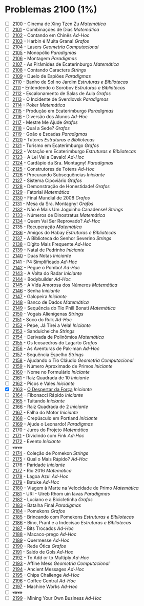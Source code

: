 # Problemas 2100 (1%)

- [ ]  [2100](https://www.beecrowd.com.br/repository/UOJ_2100.html) - Cinema de Xing Tzen Zu *Matemática*
- [ ]  [2101](https://www.beecrowd.com.br/repository/UOJ_2101.html) - Combinações de Dias *Matemática*
- [ ]  [2102](https://www.beecrowd.com.br/repository/UOJ_2102.html) - Contando em Chinês *Ad-Hoc*
- [ ]  [2103](https://www.beecrowd.com.br/repository/UOJ_2103.html) - Harbin é Muita Grana! *Grafos*
- [ ]  [2104](https://www.beecrowd.com.br/repository/UOJ_2104.html) - Lasers *Geometria Computacional*
- [ ]  [2105](https://www.beecrowd.com.br/repository/UOJ_2105.html) - Monopólio *Paradigmas*
- [ ]  [2106](https://www.beecrowd.com.br/repository/UOJ_2106.html) - Montagem *Paradigmas*
- [ ]  [2107](https://www.beecrowd.com.br/repository/UOJ_2107.html) - As Pirâmides de Ecaterinburgo *Matemática*
- [ ]  [2108](https://www.beecrowd.com.br/repository/UOJ_2108.html) - Contando Caracters *Strings*
- [ ]  [2109](https://www.beecrowd.com.br/repository/UOJ_2109.html) - Duelo de Espiões *Paradigmas*
- [ ]  [2110](https://www.beecrowd.com.br/repository/UOJ_2110.html) - Banho de Sol no Jardim *Estruturas e Bibliotecas*
- [ ]  [2111](https://www.beecrowd.com.br/repository/UOJ_2111.html) - Entendendo o Sorobov *Estruturas e Bibliotecas*
- [ ]  [2112](https://www.beecrowd.com.br/repository/UOJ_2112.html) - Escalonamento de Salas de Aula *Grafos*
- [ ]  [2113](https://www.beecrowd.com.br/repository/UOJ_2113.html) - O Incidente de Sverdlovsk *Paradigmas*
- [ ]  [2114](https://www.beecrowd.com.br/repository/UOJ_2114.html) - Poker *Matemática*
- [ ]  [2115](https://www.beecrowd.com.br/repository/UOJ_2115.html) - Produção em Ecaterimburgo *Paradigmas*
- [ ]  [2116](https://www.beecrowd.com.br/repository/UOJ_2116.html) - Diversão dos Alunos *Ad-Hoc*
- [ ]  [2117](https://www.beecrowd.com.br/repository/UOJ_2117.html) - Mestre Me Ajude *Grafos*
- [ ]  [2118](https://www.beecrowd.com.br/repository/UOJ_2118.html) - Qual a Sede? *Grafos*
- [ ]  [2119](https://www.beecrowd.com.br/repository/UOJ_2119.html) - Goão e Escadas *Paradigmas*
- [ ]  [2120](https://www.beecrowd.com.br/repository/UOJ_2120.html) - Tutores *Estruturas e Bibliotecas*
- [ ]  [2121](https://www.beecrowd.com.br/repository/UOJ_2121.html) - Turismo em Ecaterimburgo *Grafos*
- [ ]  [2122](https://www.beecrowd.com.br/repository/UOJ_2122.html) - Votação em Ecaterimburgo *Estruturas e Bibliotecas*
- [ ]  [2123](https://www.beecrowd.com.br/repository/UOJ_2123.html) - A Lei Vai a Cavalo! *Ad-Hoc*
- [ ]  [2124](https://www.beecrowd.com.br/repository/UOJ_2124.html) - Cardápio da Sra. Montagny! *Paradigmas*
- [ ]  [2125](https://www.beecrowd.com.br/repository/UOJ_2125.html) - Construtores de Totens *Ad-Hoc*
- [ ]  [2126](https://www.beecrowd.com.br/repository/UOJ_2126.html) - Procurando Subsequências *Iniciante*
- [ ]  [2127](https://www.beecrowd.com.br/repository/UOJ_2127.html) - Sistema Cipoviário *Grafos*
- [ ]  [2128](https://www.beecrowd.com.br/repository/UOJ_2128.html) - Demonstração de Honestidade! *Grafos*
- [ ]  [2129](https://www.beecrowd.com.br/repository/UOJ_2129.html) - Fatorial *Matemática*
- [ ]  [2130](https://www.beecrowd.com.br/repository/UOJ_2130.html) - Final Mundial de 2008 *Grafos*
- [ ]  [2131](https://www.beecrowd.com.br/repository/UOJ_2131.html) - Mesa da Sra. Montagny! *Grafos*
- [ ]  [2132](https://www.beecrowd.com.br/repository/UOJ_2132.html) - Não é Mais Um Joguinho Canadense! *Strings*
- [ ]  [2133](https://www.beecrowd.com.br/repository/UOJ_2133.html) - Números de Dinostratus *Matemática*
- [ ]  [2134](https://www.beecrowd.com.br/repository/UOJ_2134.html) - Quem Vai Ser Reprovado? *Ad-Hoc*
- [ ]  [2135](https://www.beecrowd.com.br/repository/UOJ_2135.html) - Recuperação *Matemática*
- [ ]  [2136](https://www.beecrowd.com.br/repository/UOJ_2136.html) - Amigos do Habay *Estruturas e Bibliotecas*
- [ ]  [2137](https://www.beecrowd.com.br/repository/UOJ_2137.html) - A Biblioteca do Senhor Severino *Strings*
- [ ]  [2138](https://www.beecrowd.com.br/repository/UOJ_2138.html) - Dígito Mais Frequente *Ad-Hoc*
- [ ]  [2139](https://www.beecrowd.com.br/repository/UOJ_2139.html) - Natal de Pedrinho *Iniciante*
- [ ]  [2140](https://www.beecrowd.com.br/repository/UOJ_2140.html) - Duas Notas *Iniciante*
- [ ]  [2141](https://www.beecrowd.com.br/repository/UOJ_2141.html) - P4 Simplificado *Ad-Hoc*
- [ ]  [2142](https://www.beecrowd.com.br/repository/UOJ_2142.html) - Pegue o Pombo! *Ad-Hoc*
- [ ]  [2143](https://www.beecrowd.com.br/repository/UOJ_2143.html) - A Volta do Radar *Iniciante*
- [ ]  [2144](https://www.beecrowd.com.br/repository/UOJ_2144.html) - Bodybuilder *Ad-Hoc*
- [ ]  [2145](https://www.beecrowd.com.br/repository/UOJ_2145.html) - A Vida Amorosa dos Números *Matemática*
- [ ]  [2146](https://www.beecrowd.com.br/repository/UOJ_2146.html) - Senha *Iniciante*
- [ ]  [2147](https://www.beecrowd.com.br/repository/UOJ_2147.html) - Galopeira *Iniciante*
- [ ]  [2148](https://www.beecrowd.com.br/repository/UOJ_2148.html) - Banco de Dados *Matemática*
- [ ]  [2149](https://www.beecrowd.com.br/repository/UOJ_2149.html) - Sequência do Tio Phill Bonati *Matemática*
- [ ]  [2150](https://www.beecrowd.com.br/repository/UOJ_2150.html) - Vogais Alienígenas *Strings*
- [ ]  [2151](https://www.beecrowd.com.br/repository/UOJ_2151.html) - Soco do Rulk *Ad-Hoc*
- [ ]  [2152](https://www.beecrowd.com.br/repository/UOJ_2152.html) - Pepe, Já Tirei a Vela! *Iniciante*
- [ ]  [2153](https://www.beecrowd.com.br/repository/UOJ_2153.html) - Sanduicheiche *Strings*
- [ ]  [2154](https://www.beecrowd.com.br/repository/UOJ_2154.html) - Derivada de Polinômios *Matemática*
- [ ]  [2155](https://www.beecrowd.com.br/repository/UOJ_2155.html) - Os Icosaedros do Lagarto *Grafos*
- [ ]  [2156](https://www.beecrowd.com.br/repository/UOJ_2156.html) - As Aventuras de Pak-man *Ad-Hoc*
- [ ]  [2157](https://www.beecrowd.com.br/repository/UOJ_2157.html) - Sequência Espelho *Strings*
- [ ]  [2158](https://www.beecrowd.com.br/repository/UOJ_2158.html) - Ajudando o Tio Cláudio *Geometria Computacional*
- [ ]  [2159](https://www.beecrowd.com.br/repository/UOJ_2159.html) - Número Aproximado de Primos *Iniciante*
- [ ]  [2160](https://www.beecrowd.com.br/repository/UOJ_2160.html) - Nome no Formulário *Iniciante*
- [ ]  [2161](https://www.beecrowd.com.br/repository/UOJ_2161.html) - Raiz Quadrada de 10 *Iniciante*
- [ ]  [2162](https://www.beecrowd.com.br/repository/UOJ_2162.html) - Picos e Vales *Iniciante*
- [x]  [2163](https://www.beecrowd.com.br/repository/UOJ_2163.html) - [O Despertar da Força](2163/Main.java) *Iniciante*
- [ ]  [2164](https://www.beecrowd.com.br/repository/UOJ_2164.html) - Fibonacci Rápido *Iniciante*
- [ ]  [2165](https://www.beecrowd.com.br/repository/UOJ_2165.html) - Tuitando *Iniciante*
- [ ]  [2166](https://www.beecrowd.com.br/repository/UOJ_2166.html) - Raiz Quadrada de 2 *Iniciante*
- [ ]  [2167](https://www.beecrowd.com.br/repository/UOJ_2167.html) - Falha do Motor *Iniciante*
- [ ]  [2168](https://www.beecrowd.com.br/repository/UOJ_2168.html) - Crepúsculo em Portland *Iniciante*
- [ ]  [2169](https://www.beecrowd.com.br/repository/UOJ_2169.html) - Ajude o Leonardo! *Paradigmas*
- [ ]  [2170](https://www.beecrowd.com.br/repository/UOJ_2170.html) - Juros do Projeto *Matemática*
- [ ]  [2171](https://www.beecrowd.com.br/repository/UOJ_2171.html) - Dividindo com Fink *Ad-Hoc*
- [ ]  [2172](https://www.beecrowd.com.br/repository/UOJ_2172.html) - Evento *Iniciante*
- [ ] ~~xxxx~~
- [ ]  [2174](https://www.beecrowd.com.br/repository/UOJ_2174.html) - Coleção de Pomekon *Strings*
- [ ]  [2175](https://www.beecrowd.com.br/repository/UOJ_2175.html) - Qual o Mais Rápido? *Ad-Hoc*
- [ ]  [2176](https://www.beecrowd.com.br/repository/UOJ_2176.html) - Paridade *Iniciante*
- [ ]  [2177](https://www.beecrowd.com.br/repository/UOJ_2177.html) - Rio 2016 *Matemática*
- [ ]  [2178](https://www.beecrowd.com.br/repository/UOJ_2178.html) - Lagoa Azul *Ad-Hoc*
- [ ]  [2179](https://www.beecrowd.com.br/repository/UOJ_2179.html) - Batuke *Ad-Hoc*
- [ ]  [2180](https://www.beecrowd.com.br/repository/UOJ_2180.html) - Viagem à Marte na Velocidade de Primo *Matemática*
- [ ]  [2181](https://www.beecrowd.com.br/repository/UOJ_2181.html) - URI - Uireb Rhom uin Iavas *Paradigmas*
- [ ]  [2182](https://www.beecrowd.com.br/repository/UOJ_2182.html) - Luciano e a Bicicletinha *Grafos*
- [ ]  [2183](https://www.beecrowd.com.br/repository/UOJ_2183.html) - Batalha Final *Paradigmas*
- [ ]  [2184](https://www.beecrowd.com.br/repository/UOJ_2184.html) - Pomekons *Grafos*
- [ ]  [2185](https://www.beecrowd.com.br/repository/UOJ_2185.html) - Brincando com Pomekons *Estruturas e Bibliotecas*
- [ ]  [2186](https://www.beecrowd.com.br/repository/UOJ_2186.html) - Bino, Prant e a Indecisao *Estruturas e Bibliotecas*
- [ ]  [2187](https://www.beecrowd.com.br/repository/UOJ_2187.html) - Bits Trocados *Ad-Hoc*
- [ ]  [2188](https://www.beecrowd.com.br/repository/UOJ_2188.html) - Macaco-prego *Ad-Hoc*
- [ ]  [2189](https://www.beecrowd.com.br/repository/UOJ_2189.html) - Quermesse *Ad-Hoc*
- [ ]  [2190](https://www.beecrowd.com.br/repository/UOJ_2190.html) - Rede Ótica *Grafos*
- [ ]  [2191](https://www.beecrowd.com.br/repository/UOJ_2191.html) - Saldo de Gols *Ad-Hoc*
- [ ]  [2192](https://www.beecrowd.com.br/repository/UOJ_2192.html) - To Add or to Multiply *Ad-Hoc*
- [ ]  [2193](https://www.beecrowd.com.br/repository/UOJ_2193.html) - Affine Mess *Geometria Computacional*
- [ ]  [2194](https://www.beecrowd.com.br/repository/UOJ_2194.html) - Ancient Messages *Ad-Hoc*
- [ ]  [2195](https://www.beecrowd.com.br/repository/UOJ_2195.html) - Chips Challenge *Ad-Hoc*
- [ ]  [2196](https://www.beecrowd.com.br/repository/UOJ_2196.html) - Coffee Central *Ad-Hoc*
- [ ]  [2197](https://www.beecrowd.com.br/repository/UOJ_2197.html) - Machine Works *Ad-Hoc*
- [ ] ~~xxxx~~
- [ ]  [2199](https://www.beecrowd.com.br/repository/UOJ_2199.html) - Mining Your Own Business *Ad-Hoc*
